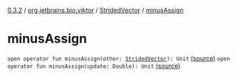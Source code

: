 [0.3.2](../../index.md) / [org.jetbrains.bio.viktor](../index.md) / [StridedVector](index.md) / [minusAssign](.)

# minusAssign

`open operator fun minusAssign(other: `[`StridedVector`](index.md)`): Unit` [(source)](https://github.com/JetBrains-Research/viktor/blob/0.3.2/src/main/kotlin/org/jetbrains/bio/viktor/StridedVector.kt#L368)
`open operator fun minusAssign(update: Double): Unit` [(source)](https://github.com/JetBrains-Research/viktor/blob/0.3.2/src/main/kotlin/org/jetbrains/bio/viktor/StridedVector.kt#L377)